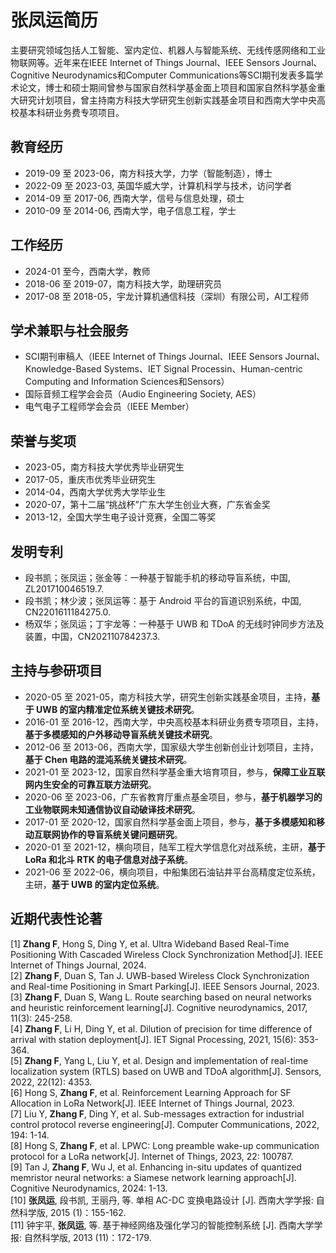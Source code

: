 # 张凤运简历
主要研究领域包括人工智能、室内定位、机器人与智能系统、无线传感网络和工业物联网等。近年来在IEEE Internet of Things Journal、IEEE Sensors Journal、Cognitive Neurodynamics和Computer Communications等SCI期刊发表多篇学术论文，博士和硕士期间曾参与国家自然科学基金面上项目和国家自然科学基金重大研究计划项目，曾主持南方科技大学研究生创新实践基金项目和西南大学中央高校基本科研业务费专项项目。<br/>

## 教育经历
* 2019-09 至 2023-06，南方科技大学，力学（智能制造），博士
* 2022-09 至 2023-03, 英国华威大学，计算机科学与技术，访问学者
* 2014-09 至 2017-06, 西南大学，信号与信息处理，硕士
* 2010-09 至 2014-06, 西南大学，电子信息工程，学士

## 工作经历
* 2024-01 至今，西南大学，教师
* 2018-06 至 2019-07，南方科技大学，助理研究员
* 2017-08 至 2018-05，宇龙计算机通信科技（深圳）有限公司，AI工程师

## 学术兼职与社会服务
* SCI期刊审稿人（IEEE Internet of Things Journal、IEEE Sensors Journal、Knowledge-Based Systems、IET Signal Processin、Human-centric Computing and Information Sciences和Sensors）
* 国际音频工程学会会员（Audio Engineering Society, AES）
* 电气电子工程师学会会员（IEEE Member）

## 荣誉与奖项
* 2023-05，南方科技大学优秀毕业研究生
* 2017-05，重庆市优秀毕业研究生
* 2014-04，西南大学优秀大学毕业生
* 2020-07，第十二届“挑战杯”广东大学生创业大赛，广东省金奖
* 2013-12，全国大学生电子设计竞赛，全国二等奖

## 发明专利
* 段书凯；张凤运；张金等：一种基于智能手机的移动导盲系统，中国, ZL201710046519.7.
* 段书凯；林少波；张凤运等：基于 Android 平台的盲道识别系统，中国, CN2201611184275.0.
* 杨双华；张凤运；丁宇龙等：一种基于 UWB 和 TDoA 的无线时钟同步方法及装置，中国，CN202110784237.3.

## 主持与参研项目
* 2020-05 至 2021-05，南方科技大学，研究生创新实践基金项目，主持，**基于 UWB 的室内精准定位系统关键技术研究**。
* 2016-01 至 2016-12，西南大学，中央高校基本科研业务费专项项目，主持，**基于多模感知的户外移动导盲系统关键技术研究**。
* 2012-06 至 2013-06，西南大学，国家级大学生创新创业计划项目，主持，**基于 Chen 电路的混沌系统关键技术研究**。
* 2021-01 至 2023-12，国家自然科学基金重大培育项目，参与，**保障工业互联网内生安全的可靠互联方法研究**。
* 2020-06 至 2023-06，广东省教育厅重点基金项目，参与，**基于机器学习的工业物联网未知通信协议自动破译技术研究**。
* 2017-01 至 2020-12，国家自然科学基金面上项目，参与，**基于多模感知和移动互联网协作的导盲系统关键问题研究**。
* 2020-01 至 2021-12，横向项目，陆军工程大学信息化对战系统，主研，**基于 LoRa 和北斗 RTK 的电子信息对战子系统**。
* 2021-06 至 2022-06，横向项目，中船集团石油钻井平台高精度定位系统，主研，**基于 UWB 的室内定位系统**。

## 近期代表性论著
[1] **Zhang F**, Hong S, Ding Y, et al. Ultra Wideband Based Real-Time Positioning With Cascaded Wireless Clock Synchronization Method[J]. IEEE Internet of Things Journal, 2024.<br/>
[2] **Zhang F**, Duan S, Tan J. UWB-based Wireless Clock Synchronization and Real-time Positioning in Smart Parking[J]. IEEE Sensors Journal, 2023.<br/>
[3] **Zhang F**, Duan S, Wang L. Route searching based on neural networks and heuristic reinforcement learning[J]. Cognitive neurodynamics, 2017, 11(3): 245-258.<br/>
[4] **Zhang F**, Li H, Ding Y, et al. Dilution of precision for time difference of arrival with station deployment[J]. IET Signal Processing, 2021, 15(6): 353-364.<br/>
[5] **Zhang F**, Yang L, Liu Y, et al. Design and implementation of real-time localization system (RTLS) based on UWB and TDoA algorithm[J]. Sensors, 2022, 22(12): 4353.<br/>
[6] Hong S, **Zhang F**, et al. Reinforcement Learning Approach for SF Allocation in LoRa Network[J]. IEEE Internet of Things Journal, 2023.<br/>
[7] Liu Y, **Zhang F**, Ding Y, et al. Sub-messages extraction for industrial control protocol reverse engineering[J]. Computer Communications, 2022, 194: 1-14.<br/>
[8] Hong S, **Zhang F**, et al. LPWC: Long preamble wake-up communication protocol for a LoRa network[J]. Internet of Things, 2023, 22: 100787.<br/>
[9] Tan J, **Zhang F**, Wu J, et al. Enhancing in-situ updates of quantized memristor neural networks: a Siamese network learning approach[J]. Cognitive Neurodynamics, 2024: 1-13.<br/>
[10] **张凤运**, 段书凯, 王丽丹, 等. 单相 AC-DC 变换电路设计 [J]. 西南大学学报:  自然科学版, 2015 (1)：155-162.<br/>
[11] 钟宇平, **张凤运**, 等.  基于神经网络及强化学习的智能控制系统 [J]. 西南大学学报:  自然科学版, 2013 (11)：172-179.<br/>
